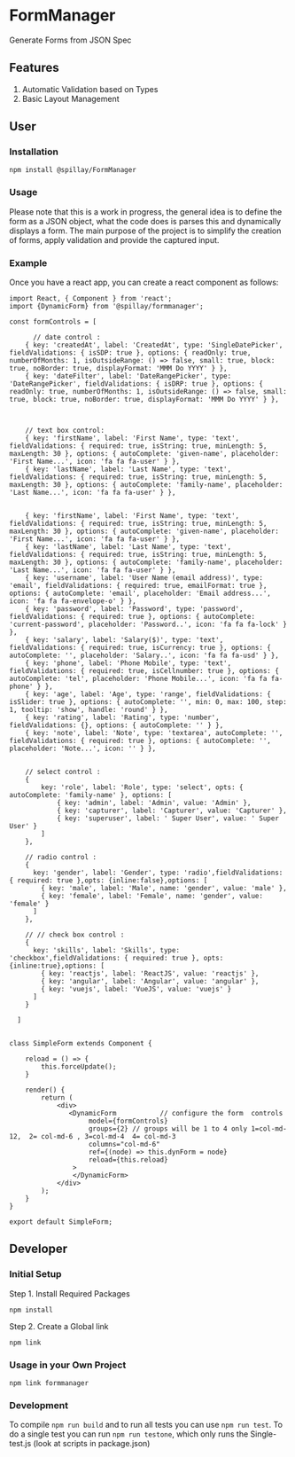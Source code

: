 # FormManager
Generate Forms from JSON Spec

## Features
1. Automatic Validation based on Types
2. Basic Layout Management


## User
### Installation
```npm install @spillay/FormManager```
### Usage
Please note that this is a work in progress, the general idea is to define the form as a JSON object, what the code does is parses
this and dynamically displays a form. The main purpose of the project is to simplify the creation of forms, apply validation and provide the 
captured input.
### Example
Once you have a react app, you can create a react component as follows:
```
import React, { Component } from 'react';
import {DynamicForm} from '@spillay/formmanager';

const formControls = [

      // date control :
    { key: 'createdAt', label: 'CreatedAt', type: 'SingleDatePicker', fieldValidations: { isSDP: true }, options: { readOnly: true, numberOfMonths: 1, isOutsideRange: () => false, small: true, block: true, noBorder: true, displayFormat: 'MMM Do YYYY' } },
    { key: 'dateFilter', label: 'DateRangePicker', type: 'DateRangePicker', fieldValidations: { isDRP: true }, options: { readOnly: true, numberOfMonths: 1, isOutsideRange: () => false, small: true, block: true, noBorder: true, displayFormat: 'MMM Do YYYY' } },

  
    
    // text box control:
    { key: 'firstName', label: 'First Name', type: 'text', fieldValidations: { required: true, isString: true, minLength: 5, maxLength: 30 }, options: { autoComplete: 'given-name', placeholder: 'First Name...', icon: 'fa fa fa-user' } },
    { key: 'lastName', label: 'Last Name', type: 'text', fieldValidations: { required: true, isString: true, minLength: 5, maxLength: 30 }, options: { autoComplete: 'family-name', placeholder: 'Last Name...', icon: 'fa fa fa-user' } },


    { key: 'firstName', label: 'First Name', type: 'text', fieldValidations: { required: true, isString: true, minLength: 5, maxLength: 30 }, options: { autoComplete: 'given-name', placeholder: 'First Name...', icon: 'fa fa fa-user' } },
    { key: 'lastName', label: 'Last Name', type: 'text', fieldValidations: { required: true, isString: true, minLength: 5, maxLength: 30 }, options: { autoComplete: 'family-name', placeholder: 'Last Name...', icon: 'fa fa fa-user' } },
    { key: 'username', label: 'User Name (email address)', type: 'email', fieldValidations: { required: true, emailFormat: true }, options: { autoComplete: 'email', placeholder: 'Email address...', icon: 'fa fa fa-envelope-o' } },
    { key: 'password', label: 'Password', type: 'password', fieldValidations: { required: true }, options: { autoComplete: 'current-password', placeholder: 'Password..', icon: 'fa fa fa-lock' } },
    { key: 'salary', label: 'Salary($)', type: 'text', fieldValidations: { required: true, isCurrency: true }, options: { autoComplete: '', placeholder: 'Salary..', icon: 'fa fa fa-usd' } },
    { key: 'phone', label: 'Phone Mobile', type: 'text', fieldValidations: { required: true, isCellnumber: true }, options: { autoComplete: 'tel', placeholder: 'Phone Mobile...', icon: 'fa fa fa-phone' } },
    { key: 'age', label: 'Age', type: 'range', fieldValidations: { isSlider: true }, options: { autoComplete: '', min: 0, max: 100, step: 1, tooltip: 'show', handle: 'round' } },
    { key: 'rating', label: 'Rating', type: 'number', fieldValidations: {}, options: { autoComplete: '' } },
    { key: 'note', label: 'Note', type: 'textarea', autoComplete: '', fieldValidations: { required: true }, options: { autoComplete: '', placeholder: 'Note...', icon: '' } },

  
    // select control :
    {
        key: 'role', label: 'Role', type: 'select', opts: { autoComplete: 'family-name' }, options: [
            { key: 'admin', label: 'Admin', value: 'Admin' },
            { key: 'capturer', label: 'Capturer', value: 'Capturer' },
            { key: 'superuser', label: ' Super User', value: ' Super User' }
        ]
    },
  
    // radio control :
    {
      key: 'gender', label: 'Gender', type: 'radio',fieldValidations: { required: true },opts: {inline:false},options: [
        { key: 'male', label: 'Male', name: 'gender', value: 'male' },
        { key: 'female', label: 'Female', name: 'gender', value: 'female' }
      ]
    },
  
    // // check box control :
    {
      key: 'skills', label: 'Skills', type: 'checkbox',fieldValidations: { required: true }, opts: {inline:true},options: [
        { key: 'reactjs', label: 'ReactJS', value: 'reactjs' },
        { key: 'angular', label: 'Angular', value: 'angular' },
        { key: 'vuejs', label: 'VueJS', value: 'vuejs' }
      ]
    }
  
  ]
  

class SimpleForm extends Component {
    
    reload = () => {
        this.forceUpdate();
    }

    render() {
        return (
            <div>
               <DynamicForm           // configure the form  controls
                    model={formControls}
                    groups={2} // groups will be 1 to 4 only 1=col-md-12,  2= col-md-6 , 3=col-md-4  4= col-md-3
                    columns="col-md-6"
                    ref={(node) => this.dynForm = node}
                    reload={this.reload}
                >
                </DynamicForm>
            </div>
        );
    }
}

export default SimpleForm;
```
## Developer
### Initial Setup
Step 1. Install Required Packages
```
npm install
```
Step 2. Create a Global link
```
npm link
```
### Usage in your Own Project
```
npm link formmanager
```
### Development
To compile `npm run build` and to run all tests you can use `npm run test`. To do a single test you can run `npm run testone`, which only runs the Single-test.js (look at scripts in package.json)
